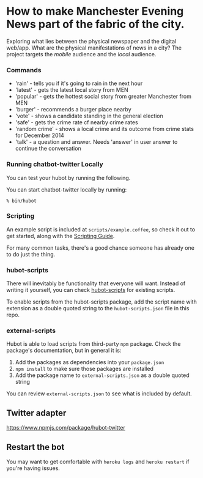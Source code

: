 # How to make Manchester Evening News part of the fabric of the city.
Exploring what lies between the physical newspaper and the digital web/app. What are the physical manifestations of news in a city? The project targets the *mobile* audience and the *local* audience.  

### Commands 
* 'rain' - tells you if it's going to rain in the next hour
* 'latest' - gets the latest local story from MEN
* 'popular' - gets the hottest social story from greater Manchester from MEN
* 'burger' - recommends a burger place nearby
* 'vote' - shows a candidate standing in the general election
* 'safe' - gets the crime rate cf nearby crime rates
* 'random crime' - shows a local crime and its outcome from crime stats for December 2014
* 'talk' - a question and answer. Needs 'answer' in user answer to continue the conversation

### Running chatbot-twitter Locally

You can test your hubot by running the following.

You can start chatbot-twitter locally by running:

    % bin/hubot


### Scripting

An example script is included at `scripts/example.coffee`, so check it out to
get started, along with the [Scripting Guide](https://github.com/github/hubot/blob/master/docs/scripting.md).

For many common tasks, there's a good chance someone has already one to do just
the thing.

### hubot-scripts

There will inevitably be functionality that everyone will want. Instead
of writing it yourself, you can check
[hubot-scripts][hubot-scripts] for existing scripts.

To enable scripts from the hubot-scripts package, add the script name with
extension as a double quoted string to the `hubot-scripts.json` file in this
repo.

[hubot-scripts]: https://github.com/github/hubot-scripts

### external-scripts

Hubot is able to load scripts from third-party `npm` package. Check the package's documentation, but in general it is:

1. Add the packages as dependencies into your `package.json`
2. `npm install` to make sure those packages are installed
3. Add the package name to `external-scripts.json` as a double quoted string

You can review `external-scripts.json` to see what is included by default.


## Twitter adapter
https://www.npmjs.com/package/hubot-twitter

## Restart the bot

You may want to get comfortable with `heroku logs` and `heroku restart`
if you're having issues.

